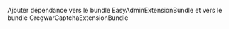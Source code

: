 Ajouter dépendance vers le bundle EasyAdminExtensionBundle et vers le bundle GregwarCaptchaExtensionBundle